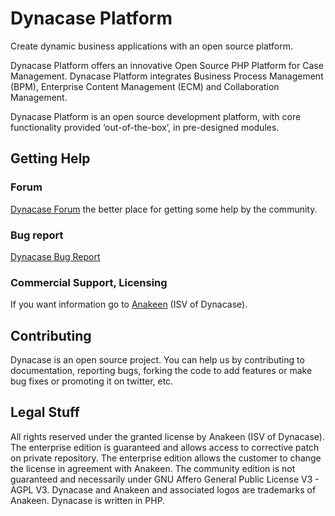 Dynacase Platform  
=================

Create dynamic business applications with an open source platform.  

Dynacase Platform offers an innovative Open Source PHP Platform for Case Management. Dynacase Platform integrates Business Process Management (BPM), Enterprise Content Management (ECM) and Collaboration Management.  

Dynacase Platform is an open source development platform, with core functionality provided ‘out-of-the-box’, in pre-designed modules.

Getting Help
------------

### Forum 

[Dynacase Forum](http://forum.dynacase.org/) the better place for getting some help by the community.  

### Bug report

[Dynacase Bug Report](http://dev.dynacase.org/) 

### Commercial Support, Licensing

If you want information go to [Anakeen](http://anakeen.com) (ISV of Dynacase).


Contributing
------------

Dynacase is an open source project. You can help us by contributing to documentation, reporting bugs, forking the code to add features or make bug fixes or promoting it on twitter, etc.


Legal Stuff
-----------

All rights reserved under the granted license by Anakeen (ISV of Dynacase).
The enterprise edition is guaranteed and allows access to corrective patch on private repository.
The enterprise edition allows the customer to change the license in agreement with Anakeen.
The community edition is not guaranteed and necessarily under GNU Affero General Public License V3 - AGPL V3.
Dynacase and Anakeen and associated logos are trademarks of Anakeen.
Dynacase is written in PHP.  